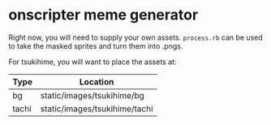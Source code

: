 # onscripter meme generator

Right now, you will need to supply your own assets.
`process.rb` can be used to take the masked sprites and turn them into .pngs.

For tsukihime, you will want to place the assets at:

| Type  | Location                      |
|-------|-------------------------------|
| bg    | static/images/tsukihime/bg    |
| tachi | static/images/tsukihime/tachi |
